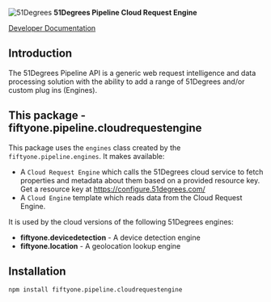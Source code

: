 ![51Degrees](https://51degrees.com/DesktopModules/FiftyOne/Distributor/Logo.ashx?utm_source=github&utm_medium=repository&utm_content=readme_main&utm_campaign=node-open-source "Data rewards the curious") **51Degrees Pipeline Cloud Request Engine**

[Developer Documentation](https://docs.51degrees.com?utm_source=github&utm_medium=repository&utm_content=documentation&utm_campaign=node-open-source "developer documentation")

## Introduction

The 51Degrees Pipeline API is a generic web request intelligence and data processing solution with the ability to add a range of 51Degrees and/or custom plug ins (Engines).

## This package - fiftyone.pipeline.cloudrequestengine

This package uses the `engines` class created by the `fiftyone.pipeline.engines`. It makes available:

* A `Cloud Request Engine` which calls the 51Degrees cloud service to fetch properties and metadata about them based on a provided resource key. Get a resource key at https://configure.51degrees.com/
* A `Cloud Engine` template which reads data from the Cloud Request Engine.

It is used by the cloud versions of the following 51Degrees engines:

- **fiftyone.devicedetection** - A device detection engine
- **fiftyone.location** - A geolocation lookup engine

## Installation

```
npm install fiftyone.pipeline.cloudrequestengine
```
